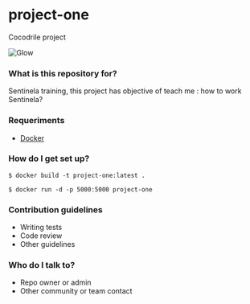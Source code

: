 # project-one #

Cocodrile project

![Glow](https://images-na.ssl-images-amazon.com/images/I/51-DKB8UwkL._SL500_AA300_.png)

### What is this repository for? ###
Sentinela training, this project has objective of teach me : how to work Sentinela?
### Requeriments ###

* [Docker](https://docs.docker.com/engine/installation/)


### How do I get set up? ###

```{r, engine='bash', count_lines}
$ docker build -t project-one:latest .
```

```{r, engine='bash', count_lines}
$ docker run -d -p 5000:5000 project-one
```

### Contribution guidelines ###

* Writing tests
* Code review
* Other guidelines

### Who do I talk to? ###

* Repo owner or admin
* Other community or team contact